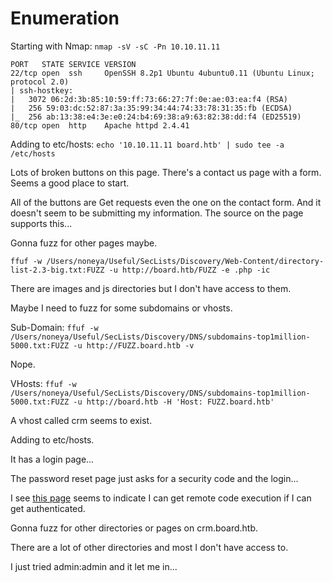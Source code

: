 # Enumeration

Starting with Nmap:
`nmap -sV -sC -Pn 10.10.11.11`

``` 
PORT   STATE SERVICE VERSION
22/tcp open  ssh     OpenSSH 8.2p1 Ubuntu 4ubuntu0.11 (Ubuntu Linux; protocol 2.0)
| ssh-hostkey: 
|   3072 06:2d:3b:85:10:59:ff:73:66:27:7f:0e:ae:03:ea:f4 (RSA)
|   256 59:03:dc:52:87:3a:35:99:34:44:74:33:78:31:35:fb (ECDSA)
|_  256 ab:13:38:e4:3e:e0:24:b4:69:38:a9:63:82:38:dd:f4 (ED25519)
80/tcp open  http    Apache httpd 2.4.41
```

Adding to etc/hosts:
`echo '10.10.11.11 board.htb' | sudo tee -a /etc/hosts`

Lots of broken buttons on this page. There's a contact us page with a form. Seems a good place to start.

All of the buttons are Get requests even the one on the contact form. And it doesn't seem to be submitting my information. The source on the page supports this...

Gonna fuzz for other pages maybe.

`ffuf -w /Users/noneya/Useful/SecLists/Discovery/Web-Content/directory-list-2.3-big.txt:FUZZ -u http://board.htb/FUZZ -e .php -ic`

There are images and js directories but I don't have access to them.

Maybe I need to fuzz for some subdomains or vhosts.

Sub-Domain:
`ffuf -w /Users/noneya/Useful/SecLists/Discovery/DNS/subdomains-top1million-5000.txt:FUZZ -u http://FUZZ.board.htb -v`

Nope.

VHosts:
`ffuf -w /Users/noneya/Useful/SecLists/Discovery/DNS/subdomains-top1million-5000.txt:FUZZ -u http://board.htb -H 'Host: FUZZ.board.htb' `

A vhost called crm seems to exist.

Adding to etc/hosts.

It has a login page... 

The password reset page just asks for a security code and the login...

I see [this page](https://www.swascan.com/security-advisory-dolibarr-17-0-0/) seems to indicate I can get remote code execution if I can get authenticated.

Gonna fuzz for other directories or pages on crm.board.htb.

There are a lot of other directories and most I don't have access to.

I just tried admin:admin and it let me in...



